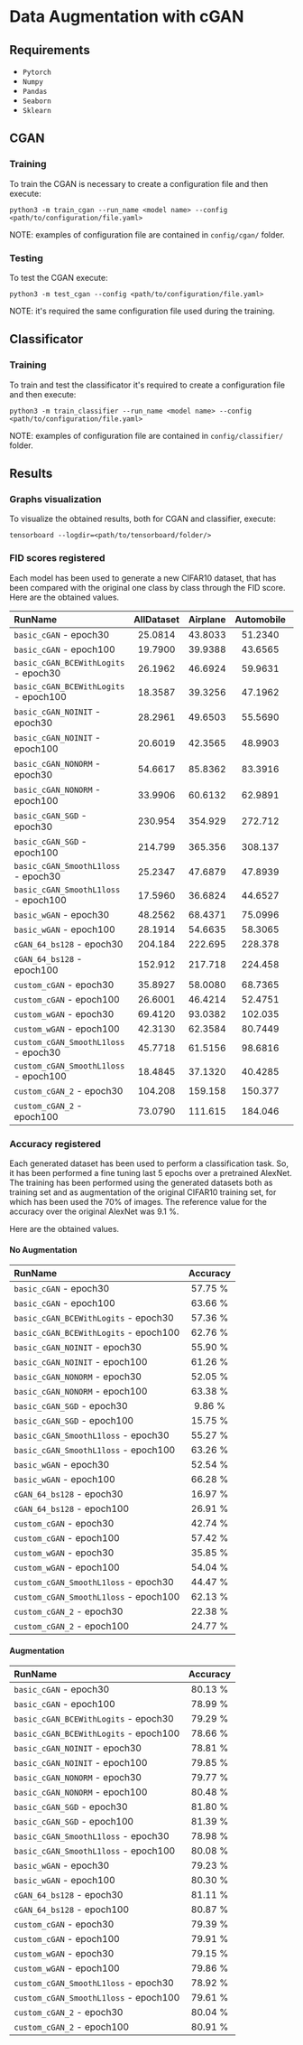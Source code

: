 # Data Augmentation with cGAN

## Requirements

- `Pytorch`
- `Numpy`
- `Pandas`
- `Seaborn`
- `Sklearn`

## CGAN 

### Training

To train the CGAN is necessary to create a configuration file and then execute:

`python3 -m train_cgan --run_name <model name> --config <path/to/configuration/file.yaml>`

NOTE: examples of configuration file are contained in `config/cgan/` folder.

### Testing

To test the CGAN execute:

`python3 -m test_cgan --config <path/to/configuration/file.yaml>`

NOTE: it's required the same configuration file used during the training.

## Classificator 

### Training

To train and test the classificator it's required to create a configuration file and then execute:

`python3 -m train_classifier --run_name <model name> --config <path/to/configuration/file.yaml>`

NOTE: examples of configuration file are contained in `config/classifier/` folder.

## Results 

### Graphs visualization

To visualize the obtained results, both for CGAN and classifier, execute:

`tensorboard --logdir=<path/to/tensorboard/folder/>`

### FID scores registered

Each model has been used to generate a new CIFAR10 dataset, that has been compared with the original one class by class through the FID score.
Here are the obtained values.

| RunName                              | AllDataset | Airplane | Automobile |  Bird   |   Cat   |   Deer  |   Dog   |   Frog  |  Horse  |   Ship  |  Truck  |
|:-------------------------------------|    :---:   |  :---:   |   :---:    |  :---:  |  :---:  |  :---:  |  :---:  |  :---:  |  :---:  |  :---:  |  :---:  |
| `basic_cGAN` - epoch30               | 25.0814    | 43.8033  | 51.2340    | 50.1187 | 35.8533 | 38.5345 | 50.2043 | 51.5834 | 50.0480 | 48.3488 | 51.9783 |
| `basic_cGAN` - epoch100              | 19.7900    | 39.9388  | 43.6565    | 45.3907 | 32.5473 | 33.6034 | 51.6767 | 35.6730 | 39.1974 | 36.5174 | 40.2165 |
| `basic_cGAN_BCEWithLogits` - epoch30 | 26.1962    | 46.6924  | 59.9631    | 53.5438 | 37.7538 | 47.6463 | 56.2596 | 41.2485 | 49.8263 | 43.2729 | 59.8866 |
| `basic_cGAN_BCEWithLogits` - epoch100| 18.3587    | 39.3256  | 47.1962    | 41.2120 | 28.7295 | 28.8009 | 42.4902 | 35.0227 | 35.2195 | 39.2759 | 43.8909 |
| `basic_cGAN_NOINIT` - epoch30        | 28.2961    | 49.6503  | 55.5690    | 52.5145 | 41.0350 | 48.4470 | 57.8165 | 49.0617 | 66.2571 | 42.2449 | 53.7113 |
| `basic_cGAN_NOINIT` - epoch100       | 20.6019    | 42.3565  | 48.9903    | 43.9808 | 35.1413 | 32.7063 | 50.8310 | 37.9150 | 46.3769 | 38.1915 | 45.6485 |
| `basic_cGAN_NONORM` - epoch30        | 54.6617    | 85.8362  | 83.3916    | 93.3328 | 65.6713 | 74.7721 | 80.4029 | 82.7151 | 92.3878 | 75.4047 | 77.9362 |
| `basic_cGAN_NONORM` - epoch100       | 33.9906    | 60.6132  | 62.9891    | 64.2217 | 47.2884 | 46.7887 | 61.3682 | 49.3307 | 62.6472 | 49.1161 | 57.0115 |
| `basic_cGAN_SGD` - epoch30           | 230.954    | 354.929  | 272.712    | 335.822 | 365.622 | 351.331 | 403.674 | 324.052 | 325.617 | 336.270 | 342.140 |
| `basic_cGAN_SGD` - epoch100          | 214.799    | 365.356  | 308.137    | 356.645 | 316.402 | 296.593 | 317.441 | 316.219 | 306.465 | 302.288 | 367.789 |
| `basic_cGAN_SmoothL1loss` - epoch30  | 25.2347    | 47.6879  | 47.8939    | 51.5360 | 38.2146 | 45.1380 | 56.9448 | 40.9715 | 56.9873 | 44.1011 | 51.9278 |
| `basic_cGAN_SmoothL1loss` - epoch100 | 17.5960    | 36.6824  | 44.6527    | 39.5682 | 27.6457 | 33.0219 | 43.7501 | 31.2807 | 35.8994 | 35.7174 | 44.7159 |
| `basic_wGAN` - epoch30               | 48.2562    | 68.4371  | 75.0996    | 71.9104 | 54.4870 | 83.9637 | 81.9094 | 84.2123 | 83.1763 | 54.3745 | 72.1841 |
| `basic_wGAN` - epoch100              | 28.1914    | 54.6635  | 58.3065    | 49.8910 | 38.9040 | 37.1997 | 52.3032 | 38.4660 | 42.6299 | 41.8378 | 53.9019 |
| `cGAN_64_bs128` - epoch30            | 204.184    | 222.695  | 228.378    | 349.715 | 283.556 | 274.376 | 255.650 | 265.553 | 235.954 | 249.086 | 310.055 |
| `cGAN_64_bs128` - epoch100           | 152.912    | 217.718  | 224.458    | 231.542 | 219.200 | 198.162 | 230.474 | 222.847 | 218.450 | 222.499 | 238.959 |
| `custom_cGAN` - epoch30              | 35.8927    | 58.0080  | 68.7365    | 69.9182 | 50.5328 | 72.1439 | 70.0219 | 68.9697 | 88.6795 | 62.6273 | 80.5999 |
| `custom_cGAN` - epoch100             | 26.6001    | 46.4214  | 52.4751    | 59.7820 | 50.5737 | 49.3311 | 83.9058 | 71.9584 | 51.5222 | 56.8851 | 52.5101 |
| `custom_wGAN` - epoch30              | 69.4120    | 93.0382  | 102.035    | 104.180 | 98.7037 | 92.2057 | 129.500 | 137.826 | 119.934 | 66.3337 | 94.8316 |
| `custom_wGAN` - epoch100             | 42.3130    | 62.3584  | 80.7449    | 79.4685 | 59.9742 | 69.1960 | 85.8635 | 61.7054 | 68.5446 | 54.6184 | 72.8860 |
| `custom_cGAN_SmoothL1loss` - epoch30 | 45.7718    | 61.5156  | 98.6816    | 68.1409 | 69.3301 | 61.7120 | 81.4490 | 69.4798 | 92.9643 | 56.3719 | 94.6059 |
| `custom_cGAN_SmoothL1loss` - epoch100| 18.4845    | 37.1320  | 40.4285    | 38.8271 | 31.3358 | 32.3157 | 47.3368 | 43.6842 | 35.2573 | 34.4679 | 40.3287 |
| `custom_cGAN_2` - epoch30            | 104.208    | 159.158  | 150.377    | 174.049 | 154.885 | 177.240 | 186.384 | 210.636 | 175.558 | 136.752 | 133.861 |
| `custom_cGAN_2` - epoch100           | 73.0790    | 111.615  | 184.046    | 175.774 | 139.551 | 151.019 | 128.772 | 141.181 | 174.255 | 126.151 | 210.390 |

### Accuracy registered

Each generated dataset has been used to perform a classification task. So, it has been performed a fine tuning last 5 epochs over a pretrained AlexNet. The training has been performed using the generated datasets both as training set and as augmentation of the original CIFAR10 training set, for which has been used the 70% of images. The reference value for the accuracy over the original AlexNet was 9.1 %.

Here are the obtained values.

#### No Augmentation

| RunName                              | Accuracy |
|:-------------------------------------|  :---:   |
| `basic_cGAN` - epoch30               | 57.75 %  |
| `basic_cGAN` - epoch100              | 63.66 %  |
| `basic_cGAN_BCEWithLogits` - epoch30 | 57.36 %  |
| `basic_cGAN_BCEWithLogits` - epoch100| 62.76 %  |
| `basic_cGAN_NOINIT` - epoch30        | 55.90 %  |
| `basic_cGAN_NOINIT` - epoch100       | 61.26 %  |
| `basic_cGAN_NONORM` - epoch30        | 52.05 %  |
| `basic_cGAN_NONORM` - epoch100       | 63.38 %  |
| `basic_cGAN_SGD` - epoch30           |  9.86 %  |
| `basic_cGAN_SGD` - epoch100          | 15.75 %  |
| `basic_cGAN_SmoothL1loss` - epoch30  | 55.27 %  |
| `basic_cGAN_SmoothL1loss` - epoch100 | 63.26 %  |
| `basic_wGAN` - epoch30               | 52.54 %  |
| `basic_wGAN` - epoch100              | 66.28 %  |
| `cGAN_64_bs128` - epoch30            | 16.97 %  |
| `cGAN_64_bs128` - epoch100           | 26.91 %  |
| `custom_cGAN` - epoch30              | 42.74 %  |
| `custom_cGAN` - epoch100             | 57.42 %  |
| `custom_wGAN` - epoch30              | 35.85 %  |
| `custom_wGAN` - epoch100             | 54.04 %  |
| `custom_cGAN_SmoothL1loss` - epoch30 | 44.47 %  |
| `custom_cGAN_SmoothL1loss` - epoch100| 62.13 %  |
| `custom_cGAN_2` - epoch30            | 22.38 %  |
| `custom_cGAN_2` - epoch100           | 24.77 %  |

#### Augmentation

| RunName                              | Accuracy |
|:-------------------------------------|  :---:   |
| `basic_cGAN` - epoch30               | 80.13 %  |
| `basic_cGAN` - epoch100              | 78.99 %  |
| `basic_cGAN_BCEWithLogits` - epoch30 | 79.29 %  |
| `basic_cGAN_BCEWithLogits` - epoch100| 78.66 %  |
| `basic_cGAN_NOINIT` - epoch30        | 78.81 %  |
| `basic_cGAN_NOINIT` - epoch100       | 79.85 %  |
| `basic_cGAN_NONORM` - epoch30        | 79.77 %  |
| `basic_cGAN_NONORM` - epoch100       | 80.48 %  |
| `basic_cGAN_SGD` - epoch30           | 81.80 %  |
| `basic_cGAN_SGD` - epoch100          | 81.39 %  |
| `basic_cGAN_SmoothL1loss` - epoch30  | 78.98 %  |
| `basic_cGAN_SmoothL1loss` - epoch100 | 80.08 %  |
| `basic_wGAN` - epoch30               | 79.23 %  |
| `basic_wGAN` - epoch100              | 80.30 %  |
| `cGAN_64_bs128` - epoch30            | 81.11 %  |
| `cGAN_64_bs128` - epoch100           | 80.87 %  |
| `custom_cGAN` - epoch30              | 79.39 %  |
| `custom_cGAN` - epoch100             | 79.91 %  |
| `custom_wGAN` - epoch30              | 79.15 %  |
| `custom_wGAN` - epoch100             | 79.86 %  |
| `custom_cGAN_SmoothL1loss` - epoch30 | 78.92 %  |
| `custom_cGAN_SmoothL1loss` - epoch100| 79.61 %  |
| `custom_cGAN_2` - epoch30            | 80.04 %  |
| `custom_cGAN_2` - epoch100           | 80.91 %  |